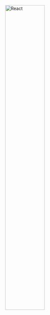 <img src="[https://i1.sndcdn.com/artworks-000335887458-j4m4q3-t500x500.jpg](https://thumbs.gfycat.com/BestMeagerHoki.webp)" alt="React" style="width: 50%;">

